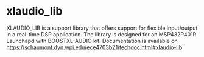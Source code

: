 # xlaudio_lib

XLAUDIO_LIB is a support library that offers support for flexible input/output in a real-time DSP application.
The library is designed for an MSP432P401R Launchapd with BOOSTXL-AUDIO kit.
Documentation is available on https://schaumont.dyn.wpi.edu/ece4703b21/techdoc.html#xlaudio-lib
